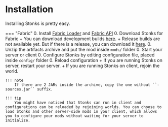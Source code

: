 # Installation
Installing Stonks is pretty easy.

=== "Fabric"
    0. Install [Fabric Loader](https://fabricmc.net/use/installer/) and [Fabric API](https://www.curseforge.com/minecraft/mc-mods/fabric-api)
    0. Download Stonks for Fabric
        + You can download development builds [here](https://github.com/nahkd123/stonks/actions/workflows/gradle.yml?query=is:success).
        + Release builds are not available yet. But if there is a release, you can download it [here](https://github.com/nahkd123/stonks/releases).
    0. Unzip the artifacts archive and put the mod inside ``mods/`` folder
    0. Start your server or client
    0. Configure Stonks by editing configuration file, placed inside ``config/`` folder
    0. Reload configuration
        + If you are running Stonks on server, restart your server.
        + If you are running Stonks on client, rejoin the world.

    !!! note
        If there are 2 JARs inside the archive, copy the one without ``-sources.jar`` suffix.

    !!! tip
        You might have noticed that Stonks can run in client and configurations can be reloaded by rejoining worlds. You can choose to load Stonks and other server-side mods in your client, which allows you to configure your mods without waiting for your server to initialize.
